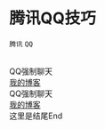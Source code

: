 # 腾讯QQ技巧
`腾讯` `QQ`<br><br>

QQ强制聊天<br>
[我的博客](http://blog.csdn.net/guodongxiaren)<br>
QQ强制聊天<br>
[我的博客](http://blog.csdn.net/guodongxiaren)<br>
这里是结尾End
